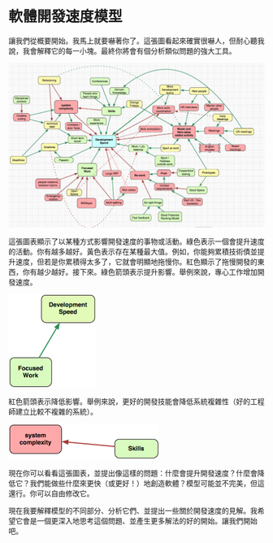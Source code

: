 # 軟體開發速度模型

讓我們從概要開始。我馬上就要嚇著你了。這張圖看起來確實很嚇人，但耐心聽我說，我會解釋它的每一小塊。最終你將會有個分析類似問題的強大工具。

![map2](assets/map2.jpg)

這張圖表顯示了以某種方式影響開發速度的事物或活動。綠色表示一個會提升速度的活動。你有越多越好。黃色表示存在某種最大值。例如，你能夠累積技術債並提升速度，但若是你累積得太多了，它就會明顯地拖慢你。紅色顯示了拖慢開發的東西，你有越少越好。接下來。綠色箭頭表示提升影響。舉例來說，專心工作增加開發速度。

![positive](assets/positive.png)

紅色箭頭表示降低影響。舉例來說，更好的開發技能會降低系統複雜性（好的工程師建立比較不複雜的系統）。

![negative](assets/negative.png)

現在你可以看看這張圖表，並提出像這樣的問題：什麼會提升開發速度？什麼會降低它？我們能做些什麼來更快（或更好！）地創造軟體？模型可能並不完美，但這還行。你可以自由修改它。

現在我要解釋模型的不同部分、分析它們、並提出一些關於開發速度的見解。我希望它會是一個更深入地思考這個問題、並產生更多解法的好的開始。讓我們開始吧。
